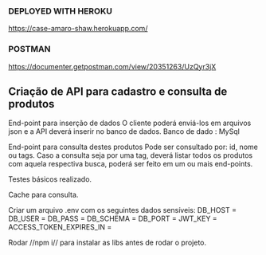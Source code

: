 ### DEPLOYED WITH HEROKU
https://case-amaro-shaw.herokuapp.com/

### POSTMAN
https://documenter.getpostman.com/view/20351263/UzQyr3jX


## Criação de API para cadastro e consulta de produtos

End-point para inserção de dados
O cliente poderá enviá-los em arquivos json e a API deverá inserir no banco de dados.
Banco de dado : MySql

End-point para consulta destes produtos
Pode ser consultado por: id, nome ou tags. Caso a consulta seja por uma tag, deverá listar todos os produtos com aquela respectiva busca, poderá ser feito em um ou mais end-points.

Testes básicos realizado. 

Cache para consulta.

Criar um arquivo .env com os seguintes dados sensíveis: 
DB_HOST = 
DB_USER = 
DB_PASS = 
DB_SCHEMA = 
DB_PORT = 
JWT_KEY = 
ACCESS_TOKEN_EXPIRES_IN = 

Rodar //npm i// para instalar as libs antes de rodar o projeto.   